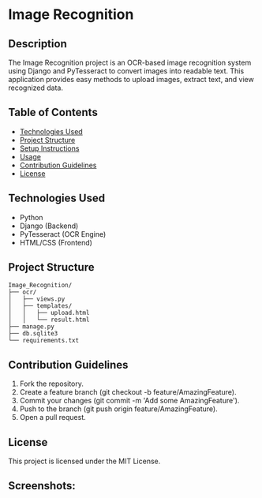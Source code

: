 # Image Recognition

## Description
The Image Recognition project is an OCR-based image recognition system using Django and PyTesseract to convert images into readable text. This application provides easy methods to upload images, extract text, and view recognized data.

## Table of Contents
- [Technologies Used](#technologies-used)
- [Project Structure](#project-structure)
- [Setup Instructions](#setup-instructions)
- [Usage](#usage)
- [Contribution Guidelines](#contribution-guidelines)
- [License](#license)

## Technologies Used
- Python
- Django (Backend)
- PyTesseract (OCR Engine)
- HTML/CSS (Frontend)

## Project Structure
```plaintext
Image_Recognition/
├── ocr/
│   ├── views.py
│   ├── templates/
│   │   ├── upload.html
│   │   └── result.html
├── manage.py
├── db.sqlite3
└── requirements.txt
```
## Contribution Guidelines
1.  Fork the repository.
2.  Create a feature branch (git checkout -b feature/AmazingFeature).
3.  Commit your changes (git commit -m 'Add some AmazingFeature').
4.  Push to the branch (git push origin feature/AmazingFeature).
5.  Open a pull request.
## License
This project is licensed under the MIT License.

## Screenshots:


